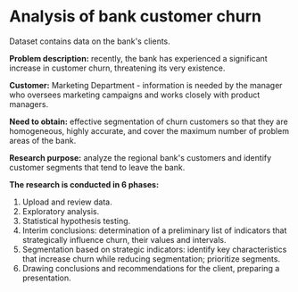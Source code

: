 # Analysis of bank customer churn

Dataset contains data on the bank's clients.

**Problem description:** recently, the bank has experienced a significant increase in customer churn, threatening its very existence.

**Customer:** Marketing Department - information is needed by the manager who oversees marketing campaigns and works closely with product managers.

**Need to obtain:** effective segmentation of churn customers so that they are homogeneous, highly accurate, and cover the maximum number of problem areas of the bank.

**Research purpose:** analyze the regional bank's customers and identify customer segments that tend to leave the bank.

**The research is conducted in 6 phases:**
 1) Upload and review data.
 2) Exploratory analysis.
 3) Statistical hypothesis testing.
 4) Interim conclusions: determination of a preliminary list of indicators that strategically influence churn, their values and intervals.
 5) Segmentation based on strategic indicators: identify key characteristics that increase churn while reducing segmentation; prioritize segments.
 6) Drawing conclusions and recommendations for the client, preparing a presentation.